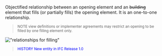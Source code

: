 Objectified relationship between an opening element and an ~~building~~ element that fills (or partially fills) the opening element. It is an one-to-one relationship.

> <small>NOTE view definitions or implementer agreements
        may restrict an opening to be filled by one filling
        element only.</small>
> 


!["relationships for filling"](figures/IfcRelFillsElements-Fig1.png "<small><br>
          Figure  The insertion of a door into a wall is
          represented by two separate relationships. First the
          door opening is created within the wall by
          <i>IfcWall(StandardCase) o-- IfcRelVoidsElement --o
          IfcOpeningElement</i>, then the door is inserted within
          the opening by <i>IfcOpeningElement o--
          IfcRelFillsElement --o IfcDoor</i>.</small>")

> <small><font color="#0000FF">HISTORY New entity in IFC
        Release 1.0</font></small>
>